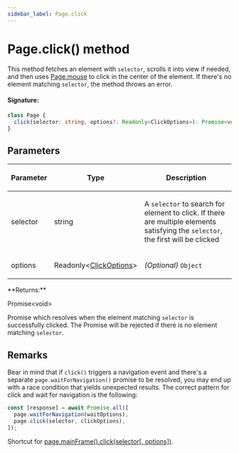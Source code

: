 ```yaml
---
sidebar_label: Page.click
---
```


# Page.click() method

This method fetches an element with `selector`, scrolls it into view if needed, and then uses [Page.mouse](./puppeteer.page.md#mouse) to click in the center of the element. If there's no element matching `selector`, the method throws an error.

#### Signature:

```typescript
class Page {
  click(selector: string, options?: Readonly<ClickOptions>): Promise<void>;
}
```

## Parameters

<table><thead><tr><th>

Parameter

</th><th>

Type

</th><th>

Description

</th></tr></thead>
<tbody><tr><td>

selector

</td><td>

string

</td><td>

A `selector` to search for element to click. If there are multiple elements satisfying the `selector`, the first will be clicked

</td></tr>
<tr><td>

options

</td><td>

Readonly&lt;[ClickOptions](./puppeteer.clickoptions.md)&gt;

</td><td>

_(Optional)_ `Object`

</td></tr>
</tbody></table>
**Returns:**

Promise&lt;void&gt;

Promise which resolves when the element matching `selector` is successfully clicked. The Promise will be rejected if there is no element matching `selector`.

## Remarks

Bear in mind that if `click()` triggers a navigation event and there's a separate `page.waitForNavigation()` promise to be resolved, you may end up with a race condition that yields unexpected results. The correct pattern for click and wait for navigation is the following:

```ts
const [response] = await Promise.all([
  page.waitForNavigation(waitOptions),
  page.click(selector, clickOptions),
]);
```

Shortcut for [page.mainFrame().click(selector\[, options\])](./puppeteer.frame.click.md).
